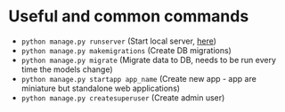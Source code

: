 # Useful and common commands

- `python manage.py runserver` (Start local server, [here](http://127.0.0.1:8000/))
- `python manage.py makemigrations` (Create DB migrations)
- `python manage.py migrate` (Migrate data to DB, needs to be run every time the models change)
- `python manage.py startapp app_name` (Create new app - app are miniature but standalone web applications)
- `python manage.py createsuperuser` (Create admin user)
